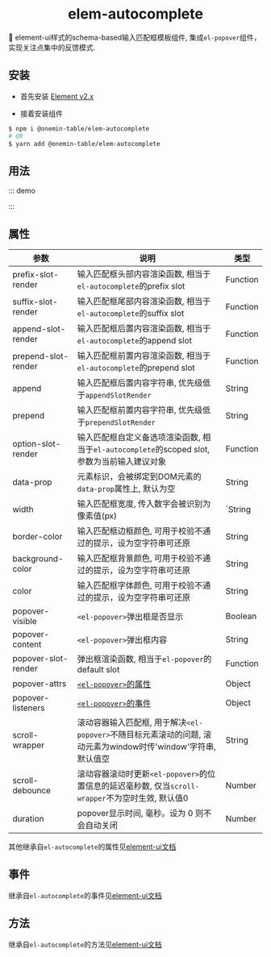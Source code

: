 <h1 align="center">elem-autocomplete</h1>

🚀 element-ui样式的schema-based输入匹配框模板组件, 集成`el-popover`组件，实现关注点集中的反馈模式.

## 安装

* 首先安装 [Element v2.x](https://github.com/ElemeFE/element)

* 接着安装组件

```bash
$ npm i @onemin-table/elem-autocomplete
# OR
$ yarn add @onemin-table/elem-autocomplete
```

## 用法

::: demo
<template>
  <div>
    <button @click="active = !active">切换</button>
    <span>{{ !active ? '' : '激活' }}</span>
    <elem-autocomplete
      ref="autocomplete"
      v-model="foo"
      :popoverVisible="active"
      :border-color="active ? 'red' : ''"
      :prefix-slot-render="prefixSlotRender"
      :fetch-suggestions="fetchSuggestions"
      append=".com"
      prepend="https://"
      popover-content="content"
      @change="handleChange"
    />
  </div>
</template>

<script>
  export default {
    data() {
      return {
        foo: 'a',

        active: true,
      };
    },

    watch: {
      foo() {
        console.warn(this.foo);
      },
    },

    methods: {
      handleChange(val) {
        console.warn(this.foo, val);
      },

      prefixSlotRender() {
        return <i class="el-icon-time el-input__icon" />;
      },

      fetchSuggestions(queryString, cb) {
        if (queryString.length > 4) {
          setTimeout(() => {
            cb(new Array(10).fill(0).map((e, i) => ({
              value: `${queryString}_${i}`,
            })));
          }, 1e3);
        } else {
          // eslint-disable-next-line
          cb([]);
        }
      },
    },
  };
</script>
:::

## 属性

| 参数        | 说明           | 类型  |
| ------------- |---------------| ------|
| prefix-slot-render | 输入匹配框头部内容渲染函数, 相当于`el-autocomplete`的prefix slot | Function |
| suffix-slot-render | 输入匹配框尾部内容渲染函数, 相当于`el-autocomplete`的suffix slot | Function |
| append-slot-render | 输入匹配框后置内容渲染函数, 相当于`el-autocomplete`的append slot | Function |
| prepend-slot-render | 输入匹配框前置内容渲染函数, 相当于`el-autocomplete`的prepend slot | Function |
| append | 输入匹配框后置内容字符串, 优先级低于`appendSlotRender` | String |
| prepend | 输入匹配框前置内容字符串, 优先级低于`prependSlotRender` | String |
| option-slot-render | 输入匹配框自定义备选项渲染函数, 相当于`el-autocomplete`的scoped slot, 参数为当前输入建议对象 | Function |
| data-prop | 元素标识，会被绑定到DOM元素的`data-prop`属性上, 默认为空 | String |
| width | 输入匹配框宽度, 传入数字会被识别为像素值(px) | `String|Number` |
| border-color | 输入匹配框边框颜色, 可用于校验不通过的提示，设为空字符串可还原 | String |
| background-color | 输入匹配框背景颜色, 可用于校验不通过的提示，设为空字符串可还原 | String |
| color | 输入匹配框字体颜色, 可用于校验不通过的提示，设为空字符串可还原 | String |
| popover-visible | `<el-popover>`弹出框是否显示 | Boolean |
| popover-content | `<el-popover>`弹出框内容 | String |
| popover-slot-render | 弹出框渲染函数, 相当于`el-popover`的default slot | Function |
| popover-attrs | [`<el-popover>`的属性](https://element.eleme.cn/#/zh-CN/component/popover#attributes) | Object |
| popover-listeners | [`<el-popover>`的事件](https://element.eleme.cn/#/zh-CN/component/popover#events) | Object |
| scroll-wrapper | 滚动容器输入匹配框, 用于解决`<el-popover>`不随目标元素滚动的问题, 滚动元素为window时传'window'字符串, 默认值空 | String |
| scroll-debounce | 滚动容器滚动时更新`<el-popover>`的位置信息的延迟毫秒数, 仅当`scroll-wrapper`不为空时生效, 默认值0 | Number |
| duration | popover显示时间, 毫秒。设为 0 则不会自动关闭 | Number | 3000 |

其他继承自`el-autocomplete`的属性见[element-ui文档](hhttps://element.eleme.cn/#/zh-CN/component/input#autocomplete-attributes)

## 事件

继承自`el-autocomplete`的事件见[element-ui文档](https://element.eleme.cn/#/zh-CN/component/input#autocomplete-events)

## 方法

继承自`el-autocomplete`的方法见[element-ui文档](https://element.eleme.cn/#/zh-CN/component/input#autocomplete-methods)
